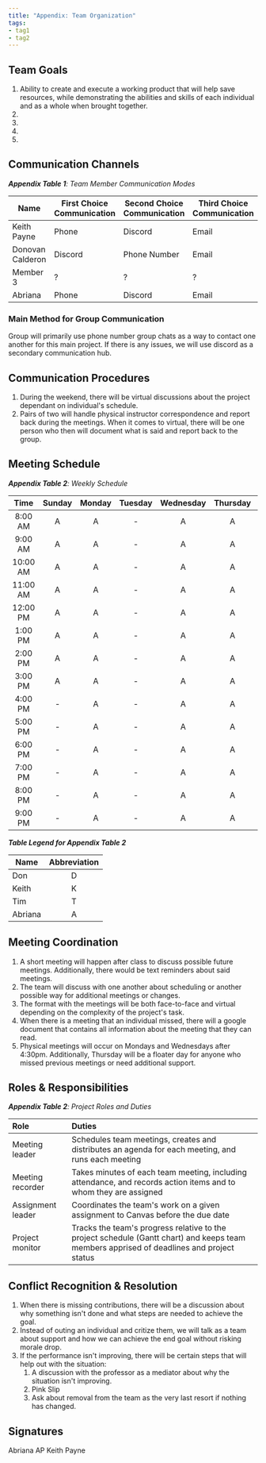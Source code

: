 ```yaml
---
title: "Appendix: Team Organization"
tags:
- tag1
- tag2
---
```


## Team Goals

1. Ability to create and execute a working product that will help save resources, while demonstrating the abilities and skills of each individual and as a whole when brought together.
1. 
1. 
1. 
1. 

## Communication Channels

_**Appendix Table 1**: Team Member Communication Modes_

|Name                 | First Choice Communication | Second Choice Communication | Third Choice Communication |
|---------------------|----------------------------|-----------------------------|----------------------------|
|Keith Payne | Phone | Discord | Email |
|Donovan Calderon |  Discord | Phone Number | Email |
|Member 3 |  ? | ? | ? |
|Abriana |  Phone | Discord | Email |

### Main Method for Group Communication

Group will primarily use phone number group chats as a way to contact one another for this main project. If there is any issues, we will use discord as a secondary communication hub.
 
## Communication Procedures

1. During the weekend, there will be virtual discussions about the project dependant on individual's schedule.
1. Pairs of two will handle physical instructor correspondence and report back during the meetings. When it comes to virtual, there will be one person who then will document what is said and report back to the group.

## Meeting Schedule

_**Appendix Table 2**: Weekly Schedule_

| Time | Sunday | Monday | Tuesday | Wednesday | Thursday | Friday | Saturday |
| :------: | :----: | :----: | :----: | :----: | :----: | :----: | :-----: |
| 8:00 AM | A | A | - | A | A | - | A |
| 9:00 AM | A | A | - | A | A | - | A |
| 10:00 AM | A | A | - | A | A | - | A |
| 11:00 AM | A | A | - | A | A | - | A |
| 12:00 PM | A | A | - | A | A | - | A |
| 1:00 PM | A | A | - | A | A | - | A |
| 2:00 PM | A | A | - | A | A | - | A |
| 3:00 PM | A | A | - | A | A | - | A |
| 4:00 PM | - | A | - | A | A | - | - |
| 5:00 PM | - | A | - | A | A | - | - |
| 6:00 PM | - | A | - | A | A | - | - |
| 7:00 PM | - | A | - | A | A | - | - |
| 8:00 PM | - | A | - | A | A | - | - |
| 9:00 PM | - | A | - | A | A | - | - |

_**Table Legend for Appendix Table 2**_

| Name | Abbreviation |
| ----- | :------: |
| Don | D |
| Keith | K |
| Tim | T |
| Abriana | A |


## Meeting Coordination

1. A short meeting will happen after class to discuss possible future meetings. Additionally, there would be text reminders about said meetings. 
1. The team will discuss with one another about scheduling or another possible way for additional meetings or changes.
1. The format with the meetings will be both face-to-face and virtual depending on the complexity of the project's task.
1. When there is a meeting that an individual missed, there will a google document that contains all information about the meeting that they can read. 
1. Physical meetings will occur on Mondays and Wednesdays after 4:30pm. Additionally, Thursday will be a floater day for anyone who missed previous meetings or need additional support.

## Roles & Responsibilities

_**Appendix Table 2**: Project Roles and Duties_

| **Role**          | **Duties**                                                                                                                                |
| :---------------- | :---------------------------------------------------------------------------------------------------------------------------------------- |
| Meeting leader    | Schedules team meetings, creates and distributes an agenda for each meeting, and runs each meeting                                        |
| Meeting recorder  | Takes minutes of each team meeting, including attendance, and records action items and to whom they are assigned                          |
| Assignment leader | Coordinates the team's work on a given assignment to Canvas before the due date                                                           |
| Project monitor   | Tracks the team's progress relative to the project schedule (Gantt chart) and keeps team members apprised of deadlines and project status |

## Conflict Recognition & Resolution

1. When there is missing contributions, there will be a discussion about why something isn't done and what steps are needed to achieve the goal.
1. Instead of outing an individual and critize them, we will talk as a team about support and how we can achieve the end goal without risking morale drop. 
1. If the performance isn't improving, there will be certain steps that will help out with the situation:
    1. A discussion with the professor as a mediator about why the situation isn't improving.
    1. Pink Slip 
    1. Ask about removal from the team as the very last resort if nothing has changed.  

## Signatures

Abriana   AP   Keith Payne

